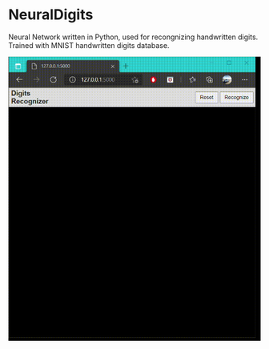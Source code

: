 # NeuralDigits

Neural Network written in Python, used for recongnizing handwritten digits.
Trained with MNIST handwritten digits database.

![alt text](https://github.com/or-gottman/NeuralDigits/blob/master/digitsrecongnizer_demo.gif)
